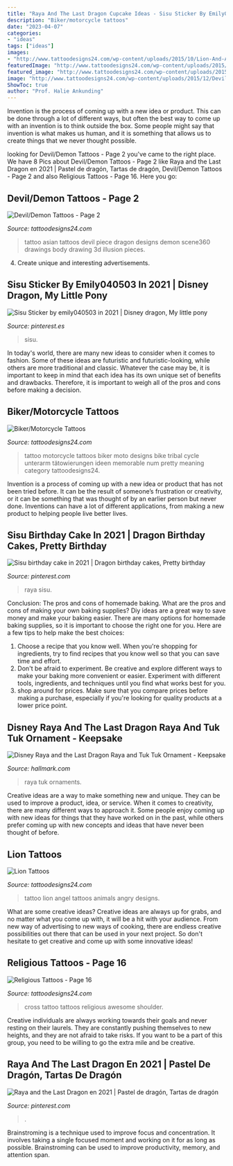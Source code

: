 ```yaml
---
title: "Raya And The Last Dragon Cupcake Ideas - Sisu Sticker By Emily040503 In 2021"
description: "Biker/motorcycle tattoos"
date: "2023-04-07"
categories:
- "ideas"
tags: ["ideas"]
images:
- "http://www.tattoodesigns24.com/wp-content/uploads/2015/10/Lion-And-Angel-Tattoo-On-Back-TD12358.jpeg"
featuredImage: "http://www.tattoodesigns24.com/wp-content/uploads/2015/08/Cross-Tattoo-On-Shoulder.jpg"
featured_image: "http://www.tattoodesigns24.com/wp-content/uploads/2015/08/Cross-Tattoo-On-Shoulder.jpg"
image: "http://www.tattoodesigns24.com/wp-content/uploads/2015/12/Devil-Tattoo-On-Back-Body-TD2432.jpg"
ShowToc: true
author: "Prof. Halie Ankunding"
---
```



Invention is the process of coming up with a new idea or product. This can be done through a lot of different ways, but often the best way to come up with an invention is to think outside the box. Some people might say that invention is what makes us human, and it is something that allows us to create things that we never thought possible.

	

		
looking for Devil/Demon Tattoos - Page 2 you've came to the right place. We have 8 Pics about Devil/Demon Tattoos - Page 2 like Raya and the Last Dragon en 2021 | Pastel de dragón, Tartas de dragón, Devil/Demon Tattoos - Page 2 and also Religious Tattoos - Page 16. Here you go:
		
    
## Devil/Demon Tattoos - Page 2

<img loading=lazy src="http://www.tattoodesigns24.com/wp-content/uploads/2015/12/Devil-Tattoo-On-Back-Body-TD2432.jpg" onerror="this.onerror=null;this.src='https://tse1.mm.bing.net/th?id=OIP.vBk9_cGtoe-Vg49id_u49QHaK3&amp;pid=15.1';" alt="Devil/Demon Tattoos - Page 2">

_Source: tattoodesigns24.com_

>tattoo asian tattoos devil piece dragon designs demon scene360 drawings body drawing 3d illusion pieces. 

	

4. Create unique and interesting advertisements.

    
## Sisu Sticker By Emily040503 In 2021 | Disney Dragon, My Little Pony

<img loading=lazy src="https://i.pinimg.com/736x/56/3a/f1/563af11f450ec4a346d85ae247e6ab4a.jpg" onerror="this.onerror=null;this.src='https://tse2.mm.bing.net/th?id=OIP.-bZe2ySGrgt9btAOBtcKIAHaJ3&amp;pid=15.1';" alt="Sisu Sticker by emily040503 in 2021 | Disney dragon, My little pony">

_Source: pinterest.es_

>sisu. 

	

In today's world, there are many new ideas to consider when it comes to fashion. Some of these ideas are futuristic and futuristic-looking, while others are more traditional and classic. Whatever the case may be, it is important to keep in mind that each idea has its own unique set of benefits and drawbacks. Therefore, it is important to weigh all of the pros and cons before making a decision.

    
## Biker/Motorcycle Tattoos

<img loading=lazy src="http://www.tattoodesigns24.com/wp-content/uploads/2015/01/Motorcycle-Biker-Tattoo.jpg" onerror="this.onerror=null;this.src='https://tse2.mm.bing.net/th?id=OIP.RaOaIkS3UKLMQAvOZOjP4wHaFm&amp;pid=15.1';" alt="Biker/Motorcycle Tattoos">

_Source: tattoodesigns24.com_

>tattoo motorcycle tattoos biker moto designs bike tribal cycle unterarm tätowierungen ideen memorable num pretty meaning category tattoodesigns24. 

	

Invention is a process of coming up with a new idea or product that has not been tried before. It can be the result of someone’s frustration or creativity, or it can be something that was thought of by an earlier person but never done. Inventions can have a lot of different applications, from making a new product to helping people live better lives.

    
## Sisu Birthday Cake In 2021 | Dragon Birthday Cakes, Pretty Birthday

<img loading=lazy src="https://i.pinimg.com/736x/8a/9e/82/8a9e82cf919d4d4aed847ad2b7f0d0e4.jpg" onerror="this.onerror=null;this.src='https://tse3.mm.bing.net/th?id=OIP.hZIgWNAhwl_JcL6w48-HpgHaJ3&amp;pid=15.1';" alt="Sisu birthday cake in 2021 | Dragon birthday cakes, Pretty birthday">

_Source: pinterest.com_

>raya sisu. 

	

Conclusion: The pros and cons of homemade baking.
What are the pros and cons of making your own baking supplies? Diy ideas are a great way to save money and make your baking easier. There are many options for homemade baking supplies, so it is important to choose the right one for you. Here are a few tips to help make the best choices: 
1. Choose a recipe that you know well. When you're shopping for ingredients, try to find recipes that you know well so that you can save time and effort. 
2. Don't be afraid to experiment. Be creative and explore different ways to make your baking more convenient or easier. Experiment with different tools, ingredients, and techniques until you find what works best for you. 
3. shop around for prices. Make sure that you compare prices before making a purchase, especially if you're looking for quality products at a lower price point.

    
## Disney Raya And The Last Dragon Raya And Tuk Tuk Ornament - Keepsake

<img loading=lazy src="https://www.hallmark.com/dw/image/v2/AALB_PRD/on/demandware.static/-/Sites-hallmark-master/default/dwb1625577/images/finished-goods/products/1999QXD6545/Disney-Raya-and-the-Last-Dragon-Raya-and-Tuk-Tuk-Keepsake-Ornament_1999QXD6545_01.jpg?sw=1920" onerror="this.onerror=null;this.src='https://tse1.mm.bing.net/th?id=OIP.xLI0iixtOuogeYrqLHt0zwHaHa&amp;pid=15.1';" alt="Disney Raya and the Last Dragon Raya and Tuk Tuk Ornament - Keepsake">

_Source: hallmark.com_

>raya tuk ornaments. 

	

Creative ideas are a way to make something new and unique. They can be used to improve a product, idea, or service. When it comes to creativity, there are many different ways to approach it. Some people enjoy coming up with new ideas for things that they have worked on in the past, while others prefer coming up with new concepts and ideas that have never been thought of before.

    
## Lion Tattoos

<img loading=lazy src="http://www.tattoodesigns24.com/wp-content/uploads/2015/10/Lion-And-Angel-Tattoo-On-Back-TD12358.jpeg" onerror="this.onerror=null;this.src='https://tse1.mm.bing.net/th?id=OIP.OGxw-ea0zQ2XYkPLLTkdBgHaFj&amp;pid=15.1';" alt="Lion Tattoos">

_Source: tattoodesigns24.com_

>tattoo lion angel tattoos animals angry designs. 

	

What are some creative ideas?
Creative ideas are always up for grabs, and no matter what you come up with, it will be a hit with your audience. From new way of advertising to new ways of cooking, there are endless creative possibilities out there that can be used in your next project. So don't hesitate to get creative and come up with some innovative ideas!

    
## Religious Tattoos - Page 16

<img loading=lazy src="http://www.tattoodesigns24.com/wp-content/uploads/2015/08/Cross-Tattoo-On-Shoulder.jpg" onerror="this.onerror=null;this.src='https://tse1.mm.bing.net/th?id=OIP.76dr8s5sKNu8fj6j0dSxIQHaJk&amp;pid=15.1';" alt="Religious Tattoos - Page 16">

_Source: tattoodesigns24.com_

>cross tattoo tattoos religious awesome shoulder. 

	

Creative individuals are always working towards their goals and never resting on their laurels. They are constantly pushing themselves to new heights, and they are not afraid to take risks. If you want to be a part of this group, you need to be willing to go the extra mile and be creative.

    
## Raya And The Last Dragon En 2021 | Pastel De Dragón, Tartas De Dragón

<img loading=lazy src="https://i.pinimg.com/originals/e6/1f/b4/e61fb42a306e86b88d5b1caad2304a6d.jpg" onerror="this.onerror=null;this.src='https://tse4.mm.bing.net/th?id=OIP.tigpUUTm4sEYJLR811pt3gHaJ4&amp;pid=15.1';" alt="Raya and the Last Dragon en 2021 | Pastel de dragón, Tartas de dragón">

_Source: pinterest.com_

>. 

	

Brainstroming is a technique used to improve focus and concentration. It involves taking a single focused moment and working on it for as long as possible. Brainstroming can be used to improve productivity, memory, and attention span.

